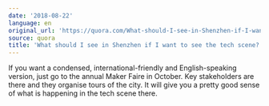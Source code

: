 ```yaml
---
date: '2018-08-22'
language: en
original_url: 'https://quora.com/What-should-I-see-in-Shenzhen-if-I-want-to-see-the-tech-scene/answer/Clément-Renaud'
source: quora
title: 'What should I see in Shenzhen if I want to see the tech scene?'
---
```


If you want a condensed, international-friendly and English-speaking
version, just go to the annual Maker Faire in October. Key stakeholders
are there and they organise tours of the city. It will give you a pretty
good sense of what is happening in the tech scene there.
